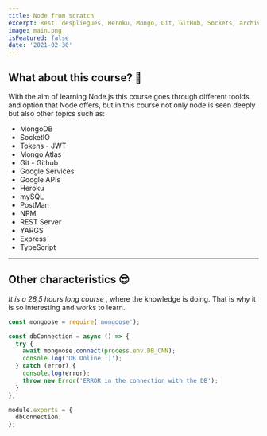 ```yaml
---
title: Node from scratch
excerpt: Rest, despliegues, Heroku, Mongo, Git, GitHub, Sockets, archivos, JWT and more to become an expert in Node 😉.
image: main.png
isFeatured: false
date: '2021-02-30'
---
```


## What about this course? 🧐

With the aim of learning Node.js this course goes through different toolds and option that Node offers, but in this course not only node is seen deeply but also other topics such as:

- MongoDB
- SocketIO
- Tokens - JWT
- Mongo Atlas
- Git - Github
- Google Services
- Google APIs
- Heroku
- mySQL
- PostMan
- NPM
- REST Server
- YARGS
- Express
- TypeScript

---

## Other characteristics 😎

_It is a 28,5 hours long course_ , where the knowledge is doing. That is why it is so interesting and works to learn.

```js
const mongoose = require('mongoose');

const dbConnection = async () => {
  try {
    await mongoose.connect(process.env.DB_CNN);
    console.log('DB Online :)');
  } catch (error) {
    console.log(error);
    throw new Error('ERROR in the connection with the DB');
  }
};

module.exports = {
  dbConnection,
};
```
